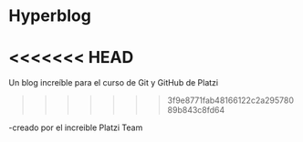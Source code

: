 # Hyperblog
<<<<<<< HEAD
=======
Un blog increíble para el curso de Git y GitHub de Platzi
>>>>>>> 3f9e8771fab48166122c2a29578089b843c8fd64

-creado por el increible Platzi Team